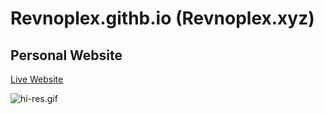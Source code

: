 # Revnoplex.githb.io (Revnoplex.xyz)

## Personal Website

[Live Website](https://revnoplex.xyz)

![hi-res.gif](/media/images/untitled.GIF)
